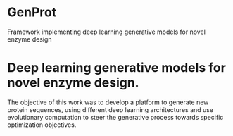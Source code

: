 # GenProt
Framework implementing deep learning generative models for novel enzyme design

# Deep learning generative models for novel enzyme design.

The objective of this work was to develop a platform to generate new protein sequences, using different deep learning architectures and use evolutionary computation to steer the generative process towards specific optimization objectives. 
